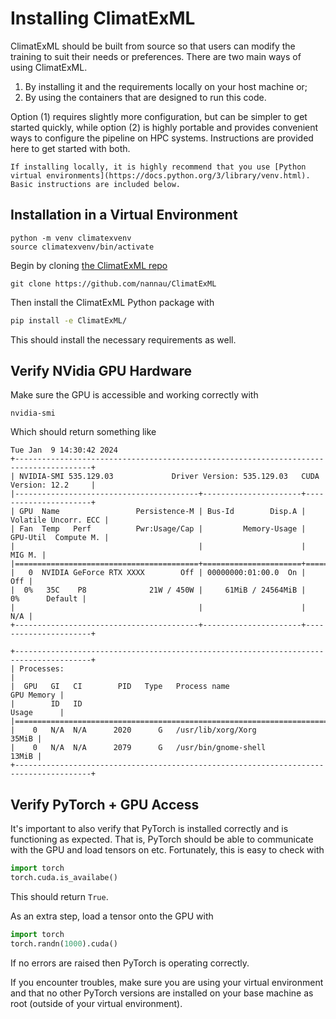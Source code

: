 # Installing ClimatExML

ClimatExML should be built from source so that users can modify the training to suit their needs or preferences. There are two main ways of using ClimatExML. 

1. By installing it and the requirements locally on your host machine or;
2. By using the containers that are designed to run this code. 

Option (1) requires slightly more configuration, but can be simpler to get started quickly, while option (2) is highly portable and provides convenient ways to configure the pipeline on HPC systems. Instructions are provided here to get started with both. 


```{note}
If installing locally, it is highly recommend that you use [Python virtual environments](https://docs.python.org/3/library/venv.html). Basic instructions are included below.
```
## Installation in a Virtual Environment
```
python -m venv climatexvenv
source climatexvenv/bin/activate
```

Begin by cloning [the ClimatExML repo](https://github.com/nannau/ClimatExML)

```
git clone https://github.com/nannau/ClimatExML 
```

Then install the ClimatExML Python package with 
```bash
pip install -e ClimatExML/
```

This should install the necessary requirements as well. 

## Verify NVidia GPU Hardware
Make sure the GPU is accessible and working correctly with

```
nvidia-smi
```

Which should return something like 

```
Tue Jan  9 14:30:42 2024
+---------------------------------------------------------------------------------------+
| NVIDIA-SMI 535.129.03             Driver Version: 535.129.03   CUDA Version: 12.2     |
|-----------------------------------------+----------------------+----------------------+
| GPU  Name                 Persistence-M | Bus-Id        Disp.A | Volatile Uncorr. ECC |
| Fan  Temp   Perf          Pwr:Usage/Cap |         Memory-Usage | GPU-Util  Compute M. |
|                                         |                      |               MIG M. |
|=========================================+======================+======================|
|   0  NVIDIA GeForce RTX XXXX        Off | 00000000:01:00.0  On |                  Off |
|  0%   35C    P8              21W / 450W |     61MiB / 24564MiB |      0%      Default |
|                                         |                      |                  N/A |
+-----------------------------------------+----------------------+----------------------+

+---------------------------------------------------------------------------------------+
| Processes:                                                                            |
|  GPU   GI   CI        PID   Type   Process name                            GPU Memory |
|        ID   ID                                                             Usage      |
|=======================================================================================|
|    0   N/A  N/A      2020      G   /usr/lib/xorg/Xorg                           35MiB |
|    0   N/A  N/A      2079      G   /usr/bin/gnome-shell                         13MiB |
+---------------------------------------------------------------------------------------+
```

## Verify PyTorch + GPU Access

It's important to also verify that PyTorch is installed correctly and is functioning as expected. That is, PyTorch should be able to communicate with the GPU and load tensors on etc. Fortunately, this is easy to check with
```python
import torch
torch.cuda.is_availabe()
```

This should return `True`.

As an extra step, load a tensor onto the GPU with

```python
import torch
torch.randn(1000).cuda()
```

If no errors are raised then PyTorch is operating correctly.

If you encounter troubles, make sure you are using your virtual environment and that no other PyTorch versions are installed on your base machine as root (outside of your virtual environment).